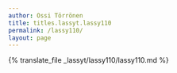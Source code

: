 ```yaml
---
author: Ossi Törrönen
title: titles.lassyt.lassy110
permalink: /lassy110/
layout: page
---
```

{% translate_file _lassyt/lassy110/lassy110.md %}